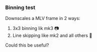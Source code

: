 ### Binning test
Downscales a MLV frame in 2 ways:
1. 3x3 binning lik mk3 :camera:
2. Line skipping like mk2 and all others :vhs:

Could this be useful?
